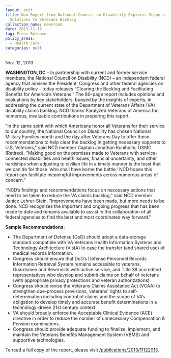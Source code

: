 ```yaml
---
layout: post
title: New Report from National Council on Disability Explores Scope of and
  Solutions to Veterans Backlog
collection_name: newsroom
date: 2013-11-12
tag: Press Release
policy_areas:
  - Health Care
categories: null
---
```

N﻿ov. 12, 2013

**WASHINGTON, DC** – In partnership with current and former service members, the National Council on Disability (NCD) – an independent federal agency that advises the President, Congress and other federal agencies on disability policy – today releases “Clearing the Backlog and Facilitating Benefits for America’s Veterans.” The 80-page report includes opinions and evaluations by key stakeholders, buoyed by the insights of experts, in addressing the current state of the Department of Veterans Affairs (VA) disability claims backlog. NCD thanks Paralyzed Veterans of America for numerous, invaluable contributions in preparing this report.

"In the same spirit with which Americans honor all Veterans for their service to our country, the National Council on Disability has chosen National Military Families month and the day after Veterans Day to offer these recommendations to help clear the backlog in getting necessary supports to U.S. Veterans," said NCD member Captain Jonathan Kuniholm, USMC (Retired). "Making good on the promises made to Veterans with service-connected disabilities and health issues, financial uncertainty, and other hardships when adjusting to civilian life in a timely manner is the least that we can do for those 'who shall have borne the battle.' NCD hopes this report can facilitate meaningful improvements across numerous areas of concern.”

“NCD’s findings and recommendations focus on necessary actions that need to be taken to reduce the VA claims backlog,” said NCD member Janice Lehrer-Stein. “Improvements have been made, but more needs to be done. NCD recognizes the important and ongoing progress that has been made to date and remains available to assist in the collaboration of all federal agencies to find the best and most coordinated way forward.”

**Sample Recommendations:**

* The Department of Defense (DoD) should adopt a data-storage standard compatible with VA Veterans Health Information Systems and Technology Architecture (VistA) to ease the transfer (and shared use) of medical records information.
* Congress should ensure that DoD’s Defense Personnel Records Information Retrieval System remains accessible to veterans, Guardsmen and Reservists with active service, and Title 38 accredited representatives who develop and submit claims on behalf of veterans (with appropriate privacy protections and veteran authorizations).
* Congress should revise the Veterans Claims Assistance Act (VCAA) to strengthen due-process provisions, veterans’ rights to self-determination including control of claims and the scope of VA’s obligation to develop timely and accurate benefit determinations in a technology-driven 21st century context.
* VA should broadly enforce the Acceptable Clinical Evidence (ACE) directive in order to reduce the number of unnecessary Compensation & Pension examinations.
* Congress should provide adequate funding to finalize, implement, and maintain the Veterans Benefits Management System (VBMS) and supportive technologies.

To read a full copy of the report, please visit [/publications/2013/11122013](https://www.ncd.gov/publications/2013/11122013).